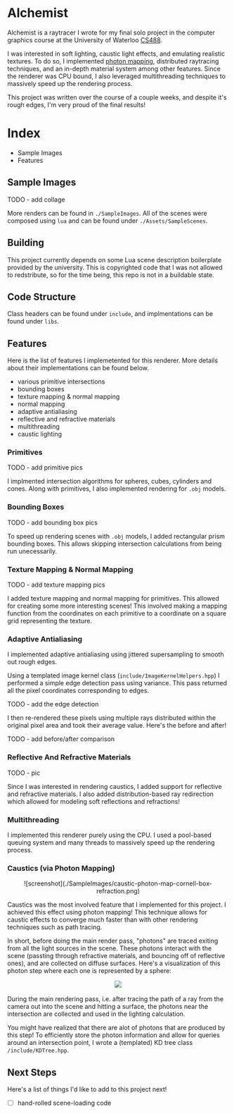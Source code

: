 # Alchemist

Alchemist is a raytracer I wrote for my final solo project in the computer graphics course at the University of Waterloo [CS488](https://student.cs.uwaterloo.ca/~cs488/gallery.html). 

I was interested in soft lighting, caustic light effects, and emulating realistic textures. To do so, I implemented [photon mapping](https://en.wikipedia.org/wiki/Photon_mapping), distributed raytracing techniques, and an in-depth material system among other features. Since the renderer was CPU bound, I also leveraged multithreading techniques to massively speed up the rendering process. 

This project was written over the course of a couple weeks, and despite it's rough edges, I'm very proud of the final results!

# Index 
- Sample Images
- Features

## Sample Images
TODO - add collage

More renders can be found in `./SampleImages`. All of the scenes were composed using `lua` and can be found under `./Assets/SampleScenes`.

## Building
This project currently depends on some Lua scene description boilerplate provided by the university. This is copyrighted code that I was not allowed to redstribute, so for the time being, this repo is not in a buildable state.

## Code Structure
Class headers can be found under `include`, and implmentations can be found under `libs`.

## Features
Here is the list of features I implemetented for this renderer. More details about their implementations can be found below.

- various primitive intersections
- bounding boxes
- texture mapping & normal mapping
- normal mapping
- adaptive antialiasing
- reflective and refractive materials
- multithreading
- caustic lighting

### Primitives
TODO - add primitive pics

I implmented intersection algorithms for spheres, cubes, cylinders and cones. Along with primitives, I also implemented rendering for `.obj` models.

### Bounding Boxes
TODO - add bounding box pics

To speed up rendering scenes with `.obj` models, I added rectangular prism bounding boxes. This allows skipping intersection calculations from being run unecessarily.

### Texture Mapping & Normal Mapping
TODO - add texture mapping pics

I added texture mapping and normal mapping for primitives. This allowed for creating some more interesting scenes! This involved making a mapping function from the coordinates on each primitive to a coordinate on a square grid representing the texture.

### Adaptive Antialiasing
I implemented adaptive antialiasing using jittered supersampling to smooth out rough edges. 

Using a templated image kernel class (`include/ImageKernelHelpers.hpp`) I performed a simple edge detection pass using variance. This pass returned all the pixel coordinates corresponding to edges. 

TODO - add the edge detection

I then re-rendered these pixels using multiple rays distributed within the original pixel area and took their average value. Here's the before and after!

TODO - add before/after comparison

### Reflective And Refractive Materials
TODO - pic

Since I was interested in rendering caustics, I added support for reflective and refractive materials. I also added distribution-based ray redirection which allowed for modeling soft reflections and refractions!

### Multithreading
I implemented this renderer purely using the CPU. I used a pool-based queuing system and many threads to massively speed up the rendering process.

### Caustics (via Photon Mapping)
<p align="center"> ![screenshot](./SampleImages/caustic-photon-map-cornell-box-refraction.png) </p>

Caustics was the most involved feature that I implemented for this project. I achieved this effect using photon mapping! This technique allows for caustic effects to converge much faster than with other rendering techniques such as path tracing.

In short, before doing the main render pass, "photons" are traced exiting from all the light sources in the scene. These photons interact with the scene (passting through refractive materials, and bouncing off of reflective ones), and are collected on diffuse surfaces. Here's a visualization of this photon step where each one is represented by a sphere:

<p align="center"> 
<img src="https://raw.githubusercontent.com/shraacha/alchemist/refs/heads/main/SampleImages/reflective-specular-highlights.png" />
</p>

During the main rendering pass, i.e. after tracing the path of a ray from the camera out into the scene and hitting a surface, the photons near the intersection are collected and used in the lighting calculation.

You might have realized that there are alot of photons that are produced by this step! To efficiently store the photon information and allow for queries around an intersection point, I wrote a (templated) KD tree class `/include/KDTree.hpp`.

## Next Steps
Here's a list of things I'd like to add to this project next!
- [ ] hand-rolled scene-loading code 
